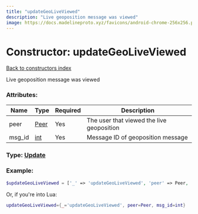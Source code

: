 ```yaml
---
title: "updateGeoLiveViewed"
description: "Live geoposition message was viewed"
image: https://docs.madelineproto.xyz/favicons/android-chrome-256x256.png
---
```

# Constructor: updateGeoLiveViewed  
[Back to constructors index](index.md)



Live geoposition message was viewed

### Attributes:

| Name     |    Type       | Required | Description |
|----------|---------------|----------|-------------|
|peer|[Peer](../types/Peer.md) | Yes|The user that viewed the live geoposition|
|msg\_id|[int](../types/int.md) | Yes|Message ID of geoposition message|



### Type: [Update](../types/Update.md)


### Example:

```php
$updateGeoLiveViewed = ['_' => 'updateGeoLiveViewed', 'peer' => Peer, 'msg_id' => int];
```  


Or, if you're into Lua:

```lua
updateGeoLiveViewed={_='updateGeoLiveViewed', peer=Peer, msg_id=int}

```


